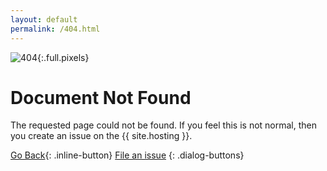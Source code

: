 ```yaml
---
layout: default
permalink: /404.html
---
```


![404]({{site.baseurl}}/assets/404.png){:.full.pixels}

# Document Not Found

The requested page could not be found. If you feel this is not normal, then you create an issue on the {{ site.hosting }}.

[Go Back](<javascript:window.history.go(-1);>){: .inline-button} [File an issue]({{site.issuesurl}})
{: .dialog-buttons}

